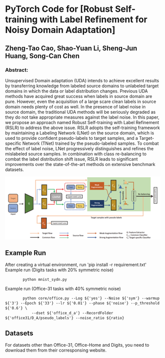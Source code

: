 # PyTorch Code for [Robust Self-training with Label Refinement for Noisy Domain Adaptation]
## Zheng-Tao Cao, Shao-Yuan Li, Sheng-Jun Huang, Song-Can Chen

### Abstract:
Unsupervised Domain adaptation (UDA) intends to achieve excellent results by transferring knowledge from labeled source
domains to unlabeled target domains in which the data or label distribution changes. Previous UDA methods have acquired great
success when labels in source domain are pure. However, even the acquisition of a large scare clean labels in source domain needs
plenty of cost as well. In the presence of label noise in source domain, the traditional UDA methods will be seriously degraded as they
do not take appropriate measures against the label noise. In this paper, we propose an approach named Robust Self-training with Label
Refinement (RSLR) to address the above issue. RSLR adopts the self-training framework by maintaining a Labeling Network (LNet) on
the source domain, which is used to provide confident pseudo-labels to target samples, and a Target-specific Network (TNet) trained by
the pseudo-labeled samples. To combat the effect of label noise, LNet progressively distinguishes and refines the mislabeled source
samples. In combination with class re-balancing to combat the label distribution shift issue, RSLR leads to significant improvements
over the state-of-the-art methods on extensive benchmark datasets.

![Framework](./struc.png)

## Example Run
After creating a virtual environment, run 'pip install -r requirement.txt'
Example run (Digits tasks with 20% symmetric noise)

            python mnist_sydn.py

Example run (Office-31 tasks with 40% symmetric noise)

            python core/office.py --Log ${'yes'} --Noise ${'sym'} --warmup ${'3'} --Epoch ${'33'} --lr ${'0.01'} --phase ${'noise'} --p_threshold ${'0.6'} \
                --dset ${'office_d_a'} --RecordFolder ${'office31/D_A/pseudo_labels'} --noise_ratio ${ratio}
## Datasets
For datasets other than Office-31, Office-Home and Digits, you need to download them from their corresponsing website.




